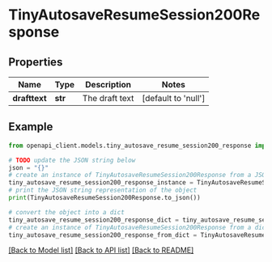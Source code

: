 # TinyAutosaveResumeSession200Response


## Properties

Name | Type | Description | Notes
------------ | ------------- | ------------- | -------------
**drafttext** | **str** | The draft text | [default to 'null']

## Example

```python
from openapi_client.models.tiny_autosave_resume_session200_response import TinyAutosaveResumeSession200Response

# TODO update the JSON string below
json = "{}"
# create an instance of TinyAutosaveResumeSession200Response from a JSON string
tiny_autosave_resume_session200_response_instance = TinyAutosaveResumeSession200Response.from_json(json)
# print the JSON string representation of the object
print(TinyAutosaveResumeSession200Response.to_json())

# convert the object into a dict
tiny_autosave_resume_session200_response_dict = tiny_autosave_resume_session200_response_instance.to_dict()
# create an instance of TinyAutosaveResumeSession200Response from a dict
tiny_autosave_resume_session200_response_from_dict = TinyAutosaveResumeSession200Response.from_dict(tiny_autosave_resume_session200_response_dict)
```
[[Back to Model list]](../README.md#documentation-for-models) [[Back to API list]](../README.md#documentation-for-api-endpoints) [[Back to README]](../README.md)


